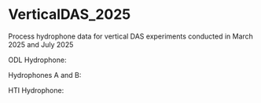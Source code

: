 # VerticalDAS_2025

Process hydrophone data for vertical DAS experiments conducted in March 2025 and July 2025

ODL Hydrophone: 

Hydrophones A and B:

HTI Hydrophone: 

